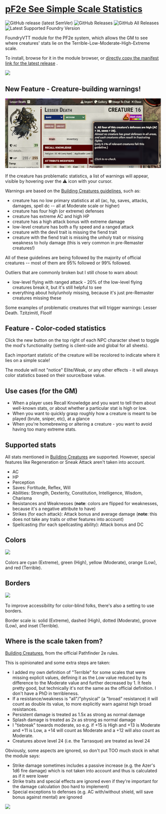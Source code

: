 # [pF2e See Simple Scale Statistics](https://foundryvtt.com/packages/pf2e-see-simple-scale-statistics/)

![GitHub release (latest SemVer)](https://img.shields.io/github/v/release/shemetz/pf2e-see-simple-scale-statistics?style=for-the-badge)
![GitHub Releases](https://img.shields.io/github/downloads/shemetz/pf2e-see-simple-scale-statistics/latest/total?style=for-the-badge)
![GitHub All Releases](https://img.shields.io/github/downloads/shemetz/pf2e-see-simple-scale-statistics/total?style=for-the-badge&label=Downloads+total)
![Latest Supported Foundry Version](https://img.shields.io/endpoint?url=https://foundryshields.com/version?url=https://github.com/shemetz/pf2e-see-simple-scale-statistics/raw/master/module.json)

FoundryVTT module for the PF2e system, which allows the GM to see where creatures' stats lie on the
Terrible-Low-Moderate-High-Extreme scale.

To install, browse for it in the module browser,
or [directly copy the manifest link for the latest release](https://github.com/shemetz/pf2e-see-simple-scale-statistics/releases/latest/download/module.json)
.

![](metadata/demo_2_v2.gif)

## New Feature - Creature-building warnings!

![](metadata/warnings_lesser_death.png)

If the creature has problematic statistics, a list of warnings will appear, visible by hovering over the ⚠️ icon with
your cursor.

Warnings are based on the [Building Creatures guidelines](https://2e.aonprd.com/Rules.aspx?ID=2874), such as:

- creature has no low primary statistics at all (ac, hp, saves, attacks, damages, spell dc -- all at Moderate scale or
  higher)
- creature has four high (or extreme) defenses
- creature has extreme AC and high HP
- creature has a high attack bonus with extreme damage
- low-level creature has both a fly speed and a ranged attack
- creature with the devil trait is missing the fiend trait
- creature with the fiend trait is missing the unholy trait or missing weakness to holy damage (this is very common in
  pre-Remaster creatures!)

All of these guidelines are being followed by the majority of official creatures -- most of them are 95% followed or
99% followed.

Outliers that are commonly broken but I still chose to warn about:
- low-level flying with ranged attack - 20% of the low-level flying creatures break it, but it's still helpful to see
- everything about holy/unholy missing, because it's just pre-Remaster creatures missing these

Some examples of problematic creatures that will trigger warnings: Lesser Death. Tzitzimitl, Floolf

## Feature - Color-coded statistics

Click the new button on the top right of each NPC character sheet to toggle the mod's functionality (setting is
client-side and global for all sheets).

Each important statistic of the creature will be recolored to indicate where it lies on a simple scale!

The module will not "notice" Elite/Weak, or any other effects - it will always color statistics based on their
source/base value.

## Use cases (for the GM)

- When a player uses Recall Knowledge and you want to tell them about well-known stats, or about whether a particular
  stat is high or low.
- When you want to quickly grasp roughly how a creature is meant to be played (brute, sniper, etc), at a glance
- When you're homebrewing or altering a creature - you want to avoid having too many extreme stats.

## Supported stats

All stats mentioned in [Building Creatures](https://2e.aonprd.com/Rules.aspx?ID=995) are supported.
However, special features like Regeneration or Sneak Attack aren't taken into account.

- AC
- HP
- Perception
- Saves: Fortitude, Reflex, Will
- Abilities: Strength, Dexterity, Constitution, Intelligence, Wisdom, Charisma
- Resistances and Weaknesses (**note**: colors are flipped for weaknesses, because it's a negative attribute to have)
- Strikes (for each attack): Attack bonus and average damage (**note**: this does not take any traits or other features
  into account)
- Spellcasting (for each spellcasting ability): Attack bonus and DC

## Colors

![](metadata/color_scale.png)

Colors are cyan (Extreme), green (High), yellow (Moderate), orange (Low), and red (Terrible).

## Borders

![](metadata/border_scale.png)

To improve accessibility for color-blind folks, there's also a setting to use borders.

Border scale is: solid (Extreme), dashed (High), dotted (Moderate), groove (Low), and inset (Terrible).

## Where is the scale taken from?

[Building Creatures](https://2e.aonprd.com/Rules.aspx?ID=995), from the official Pathfinder 2e rules.

This is opinionated and some extra steps are taken:

- I added my own definition of "Terrible" for some scales that were missing explicit values, defining it as the Low
  value reduced by its difference to the Moderate value and further decreased by 1.
  It feels pretty good, but technically it's not the same as the official definition. I don't have a PhD in
  terribleness.
- If a resistance/weakness is "all"/"physical" (a "broad" resistance) it will count as double its value, to more
  explicitly warn against high broad resistances.
- Persistent damage is treated as 1.5x as strong as normal damage
- Splash damage is treated as 2x as strong as normal damage
- I "tiebreak" towards moderate, so e.g. if +15 is High and +13 is Moderate and +11 is Low, a +14 will count as Moderate
  and a +12 will also count as Moderate.
- Creatures above level 24 (i.e. the Tarrasque) are treated as level 24

Obviously, some aspects are ignored, so don't put TOO much stock in what the module says:

- Strike damage sometimes includes a passive increase (e.g. the Azer's 1d6 fire damage) which is not taken into account
  and thus is calculated as if it were lower
- Strike traits and special effects are ignored even if they're important for the damage calculation (too hard to
  implement)
- Special exceptions to defenses (e.g. AC with/without shield, will save bonus against mental) are ignored

![](metadata/demo_1.gif)

